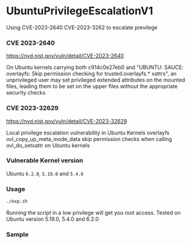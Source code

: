 # UbuntuPrivilegeEscalationV1
Using CVE-2023-2640 CVE-2023-3262 to escalate previlege

### CVE 2023-2640
https://nvd.nist.gov/vuln/detail/CVE-2023-2640 

On Ubuntu kernels carrying both c914c0e27eb0 and "UBUNTU: SAUCE: overlayfs: Skip permission checking for trusted.overlayfs.* xattrs", an unprivileged user may set privileged extended attributes on the mounted files, leading them to be set on the upper files without the appropriate security checks.


### CVE 2023-32629
https://nvd.nist.gov/vuln/detail/CVE-2023-32629

Local privilege escalation vulnerability in Ubuntu Kernels overlayfs ovl_copy_up_meta_inode_data skip permission checks when calling ovl_do_setxattr on Ubuntu kernels

### Vulnerable Kernel version
Ubuntu `6.2.0`, `5.19.0` and `5.4.0`

### Usage
```sh
./exp.sh
```
Running the script in a low privilege will get you root access.
Tested on Ubuntu version 5.19.0, 5.4.0 and 6.2.0

### Sample
